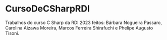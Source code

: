 # CursoDeCSharpRDI
Trabalhos do curso C Sharp da RDI 2023 feitos: Bárbara Nogueira Passaro, Carolina Aizawa Moreira, Marcos Ferreira Shirafuchi e Phelipe Augusto Tisoni.

